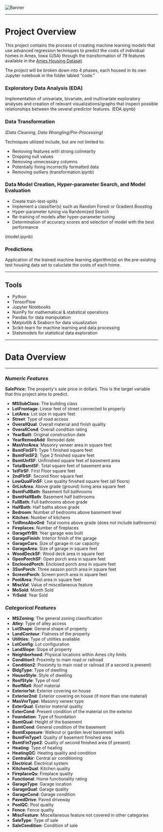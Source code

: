 ![Banner](https://github.com/thetechleila/Housing-Prices-Predictor/blob/main/images/Housing%20Prices%20Predictor_Banner.png)
___

# **Project Overview**

This project contains the process of creating machine learning models that use advanced regression techniques to predict the costs of individual homes in Ames, Iowa (USA) through the transformation of 79 features available in the [Ames Housing Dataset](https://www.kaggle.com/datasets/shashanknecrothapa/ames-housing-dataset).

The project will be broken down into 4 phases, each housed in its own Jupyter notebook in the folder labled "code."


### **Exploratory Data Analysis (EDA)**

Implementation of univariate, bivariate, and multivariate exploratory analyses and creation of relevant visualizations/graphs that inspect possible relationships between the several predictor features.
(EDA.ipynb)


### **Data Transformation** 
*(Data Cleaning, Data Wrangling/Pre-Processing)* 

Techniques utilized include, but are not limited to:

* Removing features with strong colinearity
* Dropping null values
* Removing unnecessary columns
* Potentially fixing incorrectly formatted data
* Removing outliers
(transformation.ipynb)


### **Data Model Creation, Hyper-parameter Search, and Model Evaluation**
* Create train-test-splits
* Implement a classifier(s) such as Random Forest or Gradient Boosting
* Hyper-parameter tuning via Randomized Search
* Re-training of models after hyper-parameter tuning
* Determination of accuracy scores and selection of model with the best performance

(model.ipynb)


###  **Predictions**

Application of the trained machine learning algorithm(s) on the pre-existing test housing data set to caluclate the costs of each home.
___

## **Tools**

* Python
* TensorFlow
* Jupyter Notebooks
* NumPy for mathematical & statistical operations
* Pandas for data manipulation
* Matplotlib & Seaborn for data visualization
* Scikit-learn for machine learning and data processing
* Statsmodels for statistical data exploration

___

# **Data Overview**

___
### *Numeric Features*

**SalePrice:** The property's sale price in dollars. This is the target variable that this project aims to predict.

* **MSSubClass**: The building class
* **LotFrontage**: Linear feet of street connected to property
* **LotArea**: Lot size in square feet
* **Street**: Type of road access
* **OverallQual**: Overall material and finish quality
* **OverallCond**: Overall condition rating
* **YearBuilt**: Original construction date
* **YearRemodAdd**: Remodel date
* **MasVnrArea**: Masonry veneer area in square feet
* **BsmtFinSF1**: Type 1 finished square feet
* **BsmtFinSF2**: Type 2 finished square feet
* **BsmtUnfSF**: Unfinished square feet of basement area
* **TotalBsmtSF**: Total square feet of basement area
* **1stFlrSF**: First Floor square feet
* **2ndFlrSF**: Second floor square feet
* **LowQualFinSF**: Low quality finished square feet (all floors)
* **GrLivArea**: Above grade (ground) living area square feet
* **BsmtFullBath**: Basement full bathrooms
* **BsmtHalfBath**: Basement half bathrooms
* **FullBath**: Full bathrooms above grade
* **HalfBath**: Half baths above grade
* **Bedroom**: Number of bedrooms above basement level
* **Kitchen**: Number of kitchens
* **TotRmsAbvGrd**: Total rooms above grade (does not include bathrooms)
* **Fireplaces**: Number of fireplaces
* **GarageYrBlt**: Year garage was built
* **GarageFinish**: Interior finish of the garage
* **GarageCars**: Size of garage in car capacity
* **GarageArea**: Size of garage in square feet
* **WoodDeckSF**: Wood deck area in square feet
* **OpenPorchSF**: Open porch area in square feet
* **EnclosedPorch**: Enclosed porch area in square feet
* **3SsnPorch**: Three season porch area in square feet
* **ScreenPorch**: Screen porch area in square feet
* **PoolArea**: Pool area in square feet
* **MiscVal**: Value of miscellaneous feature
* **MoSold**: Month Sold
* **YrSold**: Year Sold


### *Categorical Features*

* **MSZoning**: The general zoning classification
* **Alley**: Type of alley access
* **LotShape**: General shape of property
* **LandContour**: Flatness of the property
* **Utilities**: Type of utilities available
* **LotConfig**: Lot configuration
* **LandSlope**: Slope of property
* **Neighborhood**: Physical locations within Ames city limits
* **Condition1**: Proximity to main road or railroad
* **Condition2**: Proximity to main road or railroad (if a second is present)
* **BldgType**: Type of dwelling
* **HouseStyle**: Style of dwelling
* **RoofStyle**: Type of roof
* **RoofMatl**: Roof material
* **Exterior1st**: Exterior covering on house
* **Exterior2nd**: Exterior covering on house (if more than one material)
* **MasVnrType**: Masonry veneer type
* **ExterQual**: Exterior material quality
* **ExterCond**: Present condition of the material on the exterior
* **Foundation**: Type of foundation
* **BsmtQual**: Height of the basement
* **BsmtCond**: General condition of the basement
* **BsmtExposure**: Walkout or garden level basement walls
* **BsmtFinType1**: Quality of basement finished area
* **BsmtFinType2**: Quality of second finished area (if present)
* **Heating**: Type of heating
* **HeatingQC**: Heating quality and condition
* **CentralAir**: Central air conditioning
* **Electrical**: Electrical system
* **KitchenQual**: Kitchen quality
* **FireplaceQu**: Fireplace quality
* **Functional**: Home functionality rating
* **GarageType**: Garage location
* **GarageQual**: Garage quality
* **GarageCond**: Garage condition
* **PavedDrive**: Paved driveway
* **PoolQC**: Pool quality
* **Fence**: Fence quality
* **MiscFeature**: Miscellaneous feature not covered in other categories
* **SaleType**: Type of sale
* **SaleCondition**: Condition of sale